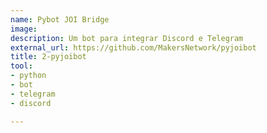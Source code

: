 ```yaml
---
name: Pybot JOI Bridge
image:
description: Um bot para integrar Discord e Telegram
external_url: https://github.com/MakersNetwork/pyjoibot
title: 2-pyjoibot
tool:
- python
- bot
- telegram
- discord

---
```

